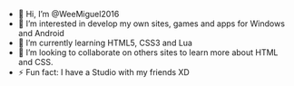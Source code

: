 - 👋 Hi, I’m @WeeMiguel2016
- 👀 I’m interested in develop my own sites, games and apps for Windows and Android
- 🌱 I’m currently learning HTML5, CSS3 and Lua
- 💞️ I’m looking to collaborate on others sites to learn more about HTML and CSS.
- ⚡ Fun fact: I have a Studio with my friends XD

<!---
WeeMiguel2016/WeeMiguel2016 is a ✨ special ✨ repository because its `README.md` (this file) appears on your GitHub profile.
You can click the Preview link to take a look at your changes.
--->
